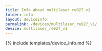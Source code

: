```yaml
---
title: Info about multilaser_re027_v1
folder: info
layout: deviceinfo
permalink: /devices/multilaser_re027_v1/
device: multilaser_re027_v1
---
```

{% include templates/device_info.md %}
